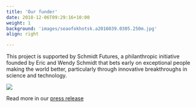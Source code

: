 ```yaml
---
title: 'Our funder'
date: 2018-12-06T09:29:16+10:00
weight: 1
background: 'images/seaofokhotsk.a2016039.0305.250m.jpg'
align: right

---
```

This project is supported by Schmidt Futures, a philanthropic initiative founded by Eric and Wendy Schmidt that bets early on exceptional people making the world better, particularly through innovative breakthroughs in science and technology.

![](/images/Schmidt-Futures-Logo-smaller.jpeg)

Read more in our [press release](https://www.nyu.edu/about/news-publications/news/2021/march/international-collaboration-will-use-artificial-intelligence-to-.html)
